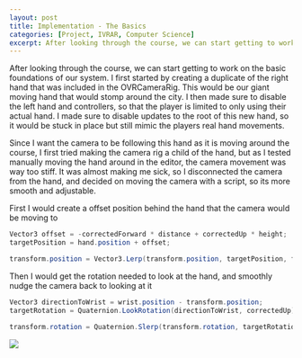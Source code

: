 ```yaml
---
layout: post
title: Implementation - The Basics
categories: [Project, IVRAR, Computer Science]
excerpt: After looking through the course, we can start getting to work on the basic foundations of our system. 
---
```


After looking through the course, we can start getting to work on the basic foundations of our system. 
I first started by creating a duplicate of the right hand that was included in the OVRCameraRig. This would be our giant moving hand that would stomp around the city.
I then made sure to disable the left hand and controllers, so that the player is limited to only using their actual hand. I made sure to disable updates to the root of this new hand, so it would be stuck in place but still mimic the players real hand movements.

Since I want the camera to be following this hand as it is moving around the course, I first tried making the camera rig a child of the hand, but as I tested manually moving the hand around in the editor, the camera movement was way too stiff. 
It was almost making me sick, so I disconnected the camera from the hand, and decided on moving the camera with a script, so its more smooth and adjustable. 

First I would create a offset position behind the hand that the camera would be moving to
```cs
Vector3 offset = -correctedForward * distance + correctedUp * height;
targetPosition = hand.position + offset;

transform.position = Vector3.Lerp(transform.position, targetPosition, followSpeed * Time.deltaTime);
```

Then I would get the rotation needed to look at the hand, and smoothly nudge the camera back to looking at it
```cs
Vector3 directionToWrist = wrist.position - transform.position;
targetRotation = Quaternion.LookRotation(directionToWrist, correctedUp);

transform.rotation = Quaternion.Slerp(transform.rotation, targetRotation, rotationSpeed * Time.deltaTime);
```

![](/images/HandRotation.gif)
